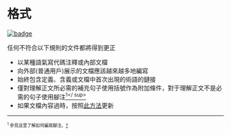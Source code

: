 # 格式

[![badge](https://img.shields.io/endpoint.svg?url=https%3A%2F%2Fgezf7g7pd5.execute-api.ap-northeast-1.amazonaws.com%2Fdefault%2Fsource_up_to_date%3Fowner%3Derg-lang%26repos%3Derg%26ref%3Dmain%26path%3Ddoc/EN/dev_guide/doc_guideline.md%26commit_hash%3Dd15cbbf7b33df0f78a575cff9679d84c36ea3ab1)](https://gezf7g7pd5.execute-api.ap-northeast-1.amazonaws.com/default/source_up_to_date?owner=erg-lang&repos=erg&ref=main&path=doc/EN/dev_guide/doc_guideline.md&commit_hash=d15cbbf7b33df0f78a575cff9679d84c36ea3ab1)

任何不符合以下規則的文件都將得到更正

* 以某種語氣寫代碼注釋或內部文檔
* 向外部(普通用戶)展示的文檔應該越來越多地編寫
* 始終包含定義、含義或文檔中首次出現的術語的鏈接
* 僅對理解正文所必需的補充句子使用括號作為附加條件，對于理解正文不是必需的句子使用腳注[<sup id="f1">1</ sup>](#1)
* 如果文檔內容過時，按照[此方法](https://github.com/erg-lang/erg/issues/48#issuecomment-1218247362)更新

---

<span id="1" style="font-size:x-small"><sup>1</sup> 參見這里了解如何編寫腳注。[?](#f1)</span>